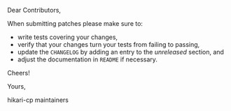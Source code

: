 Dear Contributors,

When submitting patches please make sure to:

 - write tests covering your changes,
 - verify that your changes turn your tests from failing to passing,
 - update the `CHANGELOG` by adding an entry to the _unreleased_ section, and
 - adjust the documentation in `README` if necessary.
 
Cheers!

Yours,

hikari-cp maintainers
